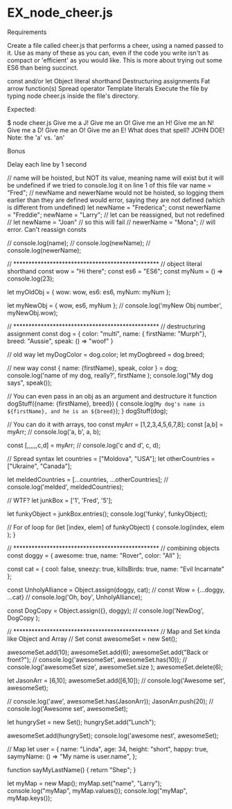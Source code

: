 # EX_node_cheer.js

Requirements

Create a file called cheer.js that performs a cheer, using a named passed to it. Use as many of these as you can, even if the code you write isn't as compact or 'efficient' as you would like. This is more about trying out some ES6 than being succinct.

const and/or let
Object literal shorthand
Destructuring assignments
Fat arrow function(s)
Spread operator
Template literals
Execute the file by typing node cheer.js inside the file's directory.

Expected:

$ node cheer.js
Give me a J!
Give me an O!
Give me an H!
Give me an N!
Give me a D!
Give me an O!
Give me an E!
What does that spell?
JOHN DOE!
Note: the 'a' vs. 'an'

Bonus

Delay each line by 1 second

// name will be hoisted, but NOT its value, meaning name will exist but it will be undefined if we tried to console.log it on line 1 of this file
var name = "Fred";
// newName and newerName would not be hoisted, so logging them earlier than they are defined would error, saying they are not defined (which is different from undefined)
let newName = "Frederica";
const newerName = "Freddie";
newName = "Larry"; // let can be reassigned, but not redefined
// let newName = "Joan" // so this will fail
// newerName = "Mona"; // will error. Can't reassign consts

// console.log(name);
// console.log(newName);
// console.log(newerName);

// ************************************************
// object literal shorthand
const wow = "Hi there";
const es6 = "ES6";
const myNum = () => console.log(23);

let myOldObj = {
  wow: wow,
  es6: es6,
  myNum: myNum
};

let myNewObj = { wow, es6, myNum };
// console.log('myNew Obj number', myNewObj.wow);

// ************************************************
// destructuring assignment
const dog = {
  color: "multi",
  name: { firstName: "Murph"},
  breed: "Aussie",
  speak: () => "woof"
}

// old way
let myDogColor = dog.color;
let myDogbreed = dog.breed;

// new way
const { name: {firstName}, speak, color } = dog;
console.log('name of my dog, really?', firstName );
console.log("My dog says", speak());

// You can even pass in an obj as an argument and destructure it 
function dogStuff({name: {firstName}, breed}) {
  console.log(`My dog's name is ${firstName}, and he is an ${breed}`);
}
dogStuff(dog);

// You can do it with arrays, too
const myArr = [1,2,3,4,5,6,7,8];
const [a,b] = myArr;
// console.log('a, b', a, b);

const [,,,,,,c,d] = myArr;
// console.log('c and d', c, d);

// Spread syntax
let countries = ["Moldova", "USA"];
let otherCountries = ["Ukraine", "Canada"];

let meldedCountries = [...countries, ...otherCountries];
// console.log('melded', meldedCountries);

// WTF?
let junkBox = ['1', 'Fred', '5'];

let funkyObject = junkBox.entries();
console.log('funky', funkyObject);

// For of loop
for (let [index, elem] of funkyObject) {
  console.log(index, elem );
}

// ************************************************
// combining objects
const doggy = {
  awesome: true,
  name: "Rover",
  color: "All"
};

const cat = {
  cool: false,
  sneezy: true,
  killsBirds: true,
  name: "Evil Incarnate"
};

const UnholyAlliance = Object.assign(doggy, cat);
// const Wow = {...doggy, ...cat}
// console.log('Oh, boy', UnholyAlliance);

const DogCopy = Object.assign({}, doggy);
// console.log('NewDog', DogCopy );

// ************************************************
// Map and Set kinda like Object and Array
// Set
const awesomeSet = new Set();

awesomeSet.add(10);
awesomeSet.add(6);
awesomeSet.add("Back or front?");
// console.log('awesomeSet', awesomeSet.has(10));
// console.log('awesomeSet size', awesomeSet.size );
awesomeSet.delete(6);

let JasonArr = [6,10];
awesomeSet.add([6,10]);
// console.log('Awesome set', awesomeSet);

// console.log('awe', awesomeSet.has(JasonArr));
JasonArr.push(20);
// console.log('Awesome set', awesomeSet);

let hungrySet = new Set();
hungrySet.add("Lunch");

awesomeSet.add(hungrySet);
console.log('awesome nest', awesomeSet);

// Map
let user = {
  name: "Linda",
  age: 34,
  height: "short",
  happy: true,
  saymyName: () => "My name is user.name",
};

function sayMyLastName() {
  return "Shep";
}

let myMap = new Map();
myMap.set("name", "Larry");
console.log("myMap", myMap.values());
console.log("myMap", myMap.keys());

